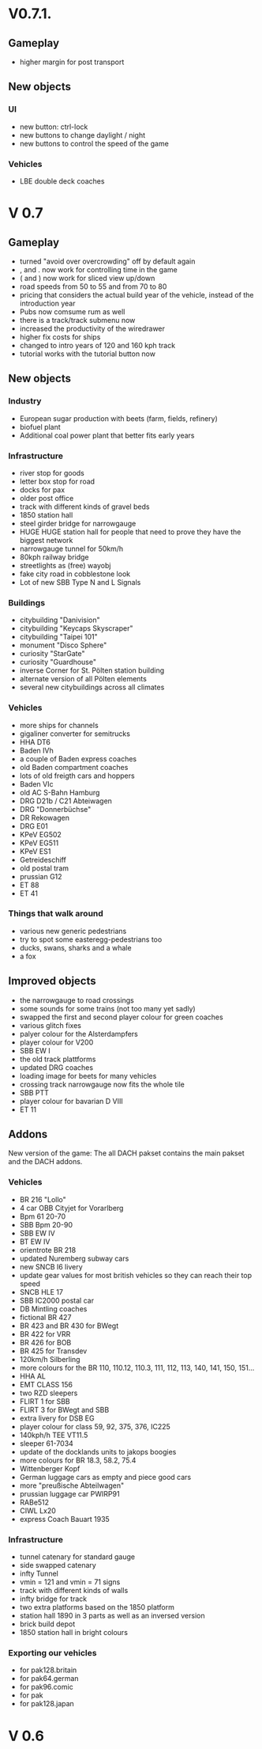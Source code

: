 
# V0.7.1.

## Gameplay

- higher margin for post transport

## New objects

### UI

- new button: ctrl-lock
- new buttons to change daylight / night
- new buttons to control the speed of the game

### Vehicles

- LBE double deck coaches

# V 0.7

## Gameplay

- turned "avoid over overcrowding" off by default again
- , and . now work for controlling time in the game
- ( and ) now work for sliced view up/down
- road speeds from 50 to 55 and from 70 to 80
- pricing that considers the actual build year of the vehicle, instead of the introduction year
- Pubs now comsume rum as well
- there is a track/track submenu now
- increased the productivity of the wiredrawer
- higher fix costs for ships
- changed to intro years of 120 and 160 kph track
- tutorial works with the tutorial button now

## New objects

### Industry

- European sugar production with beets (farm, fields, refinery)
- biofuel plant
- Additional coal power plant that better fits early years

### Infrastructure

- river stop for goods
- letter box stop for road
- docks for pax
- older post office
- track with different kinds of gravel beds
- 1850 station hall
- steel girder bridge for narrowgauge
- HUGE HUGE station hall for people that need to prove they have the biggest network
- narrowgauge tunnel for 50km/h
- 80kph railway bridge
- streetlights as (free) wayobj
- fake city road in cobblestone look
- Lot of new SBB Type N and L Signals

### Buildings

- citybuilding "Danivision"
- citybuilding "Keycaps Skyscraper"
- citybuilding "Taipei 101"
- monument "Disco Sphere"
- curiosity "StarGate"
- curiosity "Guardhouse"
- inverse Corner for St. Pölten station building
- alternate version of all Pölten elements
- several new citybuildings across all climates

### Vehicles

- more ships for channels
- gigaliner converter for semitrucks
- HHA DT6
- Baden IVh
- a couple of Baden express coaches
- old Baden compartment coaches
- lots of old freigth cars and hoppers
- Baden VIc
- old AC S-Bahn Hamburg
- DRG D21b / C21 Abteiwagen
- DRG "Donnerbüchse"
- DR Rekowagen
- DRG E01
- KPeV EG502
- KPeV EG511
- KPeV ES1
- Getreideschiff
- old postal tram
- prussian G12
- ET 88
- ET 41

### Things that walk around

- various new generic pedestrians
- try to spot some easteregg-pedestrians too
- ducks, swans, sharks and a whale
- a fox

## Improved objects

- the narrowgauge to road crossings
- some sounds for some trains (not too many yet sadly)
- swapped the first and second player colour for green coaches
- various glitch fixes
- palyer colour for the Alsterdampfers
- player colour for V200
- SBB EW I
- the old track plattforms
- updated DRG coaches
- loading image for beets for many vehicles
- crossing track narrowgauge now fits the whole tile
- SBB PTT
- player colour for bavarian D VIII
- ET 11


## Addons

New version of the game: The all DACH pakset contains the main pakset and the DACH addons.

### Vehicles

- BR 216 "Lollo"
- 4 car OBB Cityjet for Vorarlberg
- Bpm 61 20-70
- SBB Bpm 20-90
- SBB EW IV
- BT EW IV
- orientrote BR 218
- updated Nuremberg subway cars
- new SNCB I6 livery
- update gear values for most british vehicles so they can reach their top speed
- SNCB HLE 17
- SBB IC2000 postal car
- DB Mintling coaches
- fictional BR 427
- BR 423 and BR 430 for BWegt
- BR 422 for VRR
- BR 426 for BOB
- BR 425 for Transdev
- 120km/h Silberling
- more colours for the BR 110, 110.12, 110.3, 111, 112, 113, 140, 141, 150, 151...
- HHA AL
- EMT CLASS 156
- two RZD sleepers
- FLIRT 1 for SBB
- FLIRT 3 for BWegt and SBB
- extra livery for DSB EG
- player colour for class 59, 92, 375, 376, IC225
- 140kph/h TEE VT11.5
- sleeper 61-7034
- update of the docklands units to jakops boogies
- more colours for BR 18.3, 58.2, 75.4
- Wittenberger Kopf
- German luggage cars as empty and piece good cars
- more "preußische Abteilwagen"
- prussian luggage car PWIRP91
- RABe512
- CIWL Lx20
- express Coach Bauart 1935

### Infrastructure

- tunnel catenary for standard gauge
- side swapped catenary
- infty Tunnel
- vmin = 121 and vmin = 71 signs
- track with different kinds of walls
- infty bridge for track
- two extra platforms based on the 1850 platform
- station hall 1890 in 3 parts as well as an inversed version
- brick build depot
- 1850 station hall in bright colours

### Exporting our vehicles

- for pak128.britain
- for pak64.german
- for pak96.comic
- for pak
- for pak128.japan

# V 0.6
